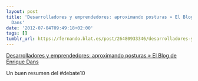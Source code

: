 ```yaml
---
layout: post
title: 'Desarrolladores y emprendedores: aproximando posturas » El Blog de Enrique
  Dans'
date: '2012-07-04T09:49:18+02:00'
tags: []
tumblr_url: https://fernando.blat.es/post/26480933346/desarrolladores-y-emprendedores-aproximando
---
```

[Desarrolladores y emprendedores: aproximando posturas » El Blog de Enrique Dans](http://www.enriquedans.com/2012/07/desarrolladores-y-emprendedores-aproximando-posturas.html)  

Un buen resumen del #debate10
